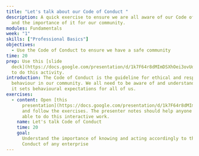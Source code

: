 ```yaml
---
title: "Let's talk about our Code of Conduct "
description: A quick exercise to ensure we are all aware of our Code of Conduct
  and the importance of it for our community.
modules: Fundamentals
week: "1"
skills: ["Professional Basics"]
objectives:
  - Use the Code of Conduct to ensure we have a safe community
time: 20
prep: U﻿se this [slide
  deck](https://docs.google.com/presentation/d/1k7F64r8dMImDSXhOei3ovUdy3Y5MhqSXM4Y4E6d3E04/edit)
  to do this activity.
introduction: The Code of Conduct is the guideline for ethical and respectful
  behaviour in our community. We all need to be aware of and understand it since
  it sets behavioural expectations for all of us.
exercises:
  - content: Open [this
      presentation](https://docs.google.com/presentation/d/1k7F64r8dMImDSXhOei3ovUdy3Y5MhqSXM4Y4E6d3E04/edit)
      and follow the exercises. The presenter notes should help anyone to be
      able to do this interactive work.
    name: Let's talk Code of Conduct
    time: 20
    goal:
      Understand the importance of knowing and acting accordingly to the Code of
      Conduct of any enterprise
---
```

